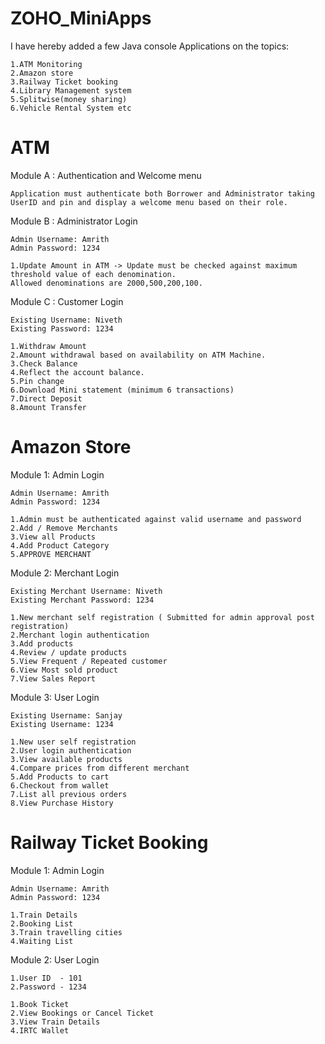 # ZOHO_MiniApps
  I have hereby added a few Java console Applications on the topics:
 
 
    1.ATM Monitoring
    2.Amazon store
    3.Railway Ticket booking 
    4.Library Management system
    5.Splitwise(money sharing) 
    6.Vehicle Rental System etc

# ATM
Module A : Authentication and Welcome menu 


    Application must authenticate both Borrower and Administrator taking UserID and pin and display a welcome menu based on their role. 

Module B : Administrator Login

    Admin Username: Amrith
    Admin Password: 1234
    
    1.Update Amount in ATM -> Update must be checked against maximum threshold value of each denomination. 
    Allowed denominations are 2000,500,200,100.

Module C : Customer Login

    Existing Username: Niveth
    Existing Password: 1234 
    
    1.Withdraw Amount
    2.Amount withdrawal based on availability on ATM Machine.
    3.Check Balance
    4.Reflect the account balance.
    5.Pin change
    6.Download Mini statement (minimum 6 transactions)
    7.Direct Deposit
    8.Amount Transfer

# Amazon Store
Module 1: Admin Login

    Admin Username: Amrith
    Admin Password: 1234
    
    1.Admin must be authenticated against valid username and password
    2.Add / Remove Merchants
    3.View all Products
    4.Add Product Category
    5.APPROVE MERCHANT

Module 2: Merchant Login

    Existing Merchant Username: Niveth
    Existing Merchant Password: 1234
    
    1.New merchant self registration ( Submitted for admin approval post registration)
    2.Merchant login authentication
    3.Add products
    4.Review / update products
    5.View Frequent / Repeated customer
    6.View Most sold product
    7.View Sales Report

Module 3: User Login

    Existing Username: Sanjay
    Existing Username: 1234
    
    1.New user self registration
    2.User login authentication
    3.View available products
    4.Compare prices from different merchant
    5.Add Products to cart
    6.Checkout from wallet
    7.List all previous orders
    8.View Purchase History
    
# Railway Ticket Booking
Module 1: Admin Login

    Admin Username: Amrith
    Admin Password: 1234
    
    1.Train Details
    2.Booking List
    3.Train travelling cities
    4.Waiting List
    
Module 2: User Login

    1.User ID  - 101
    2.Password - 1234

    1.Book Ticket
    2.View Bookings or Cancel Ticket
    3.View Train Details
    4.IRTC Wallet

